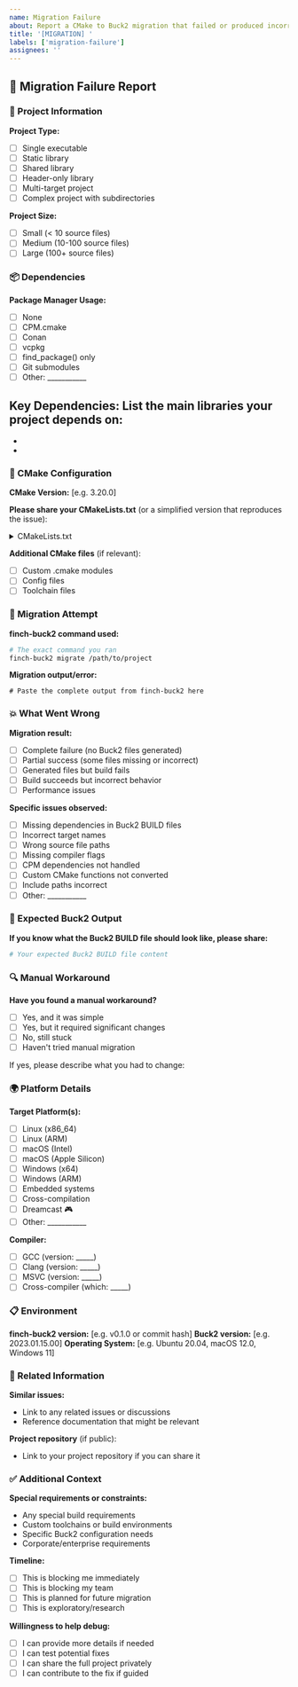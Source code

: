 ```yaml
---
name: Migration Failure
about: Report a CMake to Buck2 migration that failed or produced incorrect results
title: '[MIGRATION] '
labels: ['migration-failure']
assignees: ''
---
```


## 🔄 Migration Failure Report

### 📁 Project Information

**Project Type:**
- [ ] Single executable
- [ ] Static library
- [ ] Shared library
- [ ] Header-only library
- [ ] Multi-target project
- [ ] Complex project with subdirectories

**Project Size:**
- [ ] Small (< 10 source files)
- [ ] Medium (10-100 source files)
- [ ] Large (100+ source files)

### 📦 Dependencies

**Package Manager Usage:**
- [ ] None
- [ ] CPM.cmake
- [ ] Conan
- [ ] vcpkg
- [ ] find_package() only
- [ ] Git submodules
- [ ] Other: ___________

**Key Dependencies:**
List the main libraries your project depends on:
- 
- 
- 

### 🔧 CMake Configuration

**CMake Version:** [e.g. 3.20.0]

**Please share your CMakeLists.txt** (or a simplified version that reproduces the issue):

<details>
<summary>CMakeLists.txt</summary>

```cmake
# Paste your CMakeLists.txt here
# You can simplify it to the essential parts that cause the migration to fail
```

</details>

**Additional CMake files** (if relevant):
- [ ] Custom .cmake modules
- [ ] Config files
- [ ] Toolchain files

### 🎯 Migration Attempt

**finch-buck2 command used:**
```bash
# The exact command you ran
finch-buck2 migrate /path/to/project
```

**Migration output/error:**
```
# Paste the complete output from finch-buck2 here
```

### 💥 What Went Wrong

**Migration result:**
- [ ] Complete failure (no Buck2 files generated)
- [ ] Partial success (some files missing or incorrect)
- [ ] Generated files but build fails
- [ ] Build succeeds but incorrect behavior
- [ ] Performance issues

**Specific issues observed:**
- [ ] Missing dependencies in Buck2 BUILD files
- [ ] Incorrect target names
- [ ] Wrong source file paths
- [ ] Missing compiler flags
- [ ] CPM dependencies not handled
- [ ] Custom CMake functions not converted
- [ ] Include paths incorrect
- [ ] Other: ___________

### 🎯 Expected Buck2 Output

**If you know what the Buck2 BUILD file should look like, please share:**

```python
# Your expected Buck2 BUILD file content
```

### 🔍 Manual Workaround

**Have you found a manual workaround?**
- [ ] Yes, and it was simple
- [ ] Yes, but it required significant changes
- [ ] No, still stuck
- [ ] Haven't tried manual migration

If yes, please describe what you had to change:

### 🌍 Platform Details

**Target Platform(s):**
- [ ] Linux (x86_64)
- [ ] Linux (ARM)
- [ ] macOS (Intel)
- [ ] macOS (Apple Silicon)
- [ ] Windows (x64)
- [ ] Windows (ARM)
- [ ] Embedded systems
- [ ] Cross-compilation
- [ ] Dreamcast 🎮
- [ ] Other: ___________

**Compiler:**
- [ ] GCC (version: _____)
- [ ] Clang (version: _____)
- [ ] MSVC (version: _____)
- [ ] Cross-compiler (which: _____)

### 📋 Environment

**finch-buck2 version:** [e.g. v0.1.0 or commit hash]
**Buck2 version:** [e.g. 2023.01.15.00]
**Operating System:** [e.g. Ubuntu 20.04, macOS 12.0, Windows 11]

### 🔗 Related Information

**Similar issues:**
- Link to any related issues or discussions
- Reference documentation that might be relevant

**Project repository** (if public):
- Link to your project repository if you can share it

### ✅ Additional Context

**Special requirements or constraints:**
- Any special build requirements
- Custom toolchains or build environments
- Specific Buck2 configuration needs
- Corporate/enterprise requirements

**Timeline:**
- [ ] This is blocking me immediately
- [ ] This is blocking my team
- [ ] This is planned for future migration
- [ ] This is exploratory/research

**Willingness to help debug:**
- [ ] I can provide more details if needed
- [ ] I can test potential fixes
- [ ] I can share the full project privately
- [ ] I can contribute to the fix if guided
